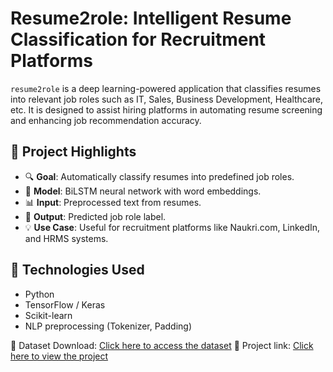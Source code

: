 # Resume2role: Intelligent Resume Classification for Recruitment Platforms

`resume2role` is a deep learning-powered application that classifies resumes into relevant job roles such as IT, Sales, Business Development, Healthcare, etc. It is designed to assist hiring platforms in automating resume screening and enhancing job recommendation accuracy.

## 🚀 Project Highlights

- 🔍 **Goal**: Automatically classify resumes into predefined job roles.
- 🧠 **Model**: BiLSTM neural network with word embeddings.
- 📊 **Input**: Preprocessed text from resumes.
- 🎯 **Output**: Predicted job role label.
- 💡 **Use Case**: Useful for recruitment platforms like Naukri.com, LinkedIn, and HRMS systems.

## 🧠 Technologies Used

- Python
- TensorFlow / Keras
- Scikit-learn
- NLP preprocessing (Tokenizer, Padding)


📂 Dataset Download: [Click here to access the dataset](https://drive.google.com/file/d/1Mi5PjjHPgkRIThdf8KPjoQQwT2hnDIyc/view?usp=sharing)
📂 Project link: [Click here to view the project](https://www.kaggle.com/code/vitobhasradha/resume2role)

